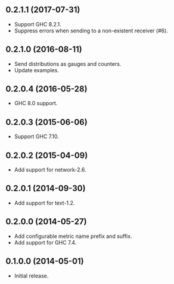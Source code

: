 ## 0.2.1.1 (2017-07-31)

 * Support GHC 8.2.1.
 * Suppress errors when sending to a non-existent receiver (#6).

## 0.2.1.0 (2016-08-11)

 * Send distributions as gauges and counters.
 * Update examples.

## 0.2.0.4 (2016-05-28)

 * GHC 8.0 support.

## 0.2.0.3 (2015-06-06)

 * Support GHC 7.10.

## 0.2.0.2 (2015-04-09)

 * Add support for network-2.6.

## 0.2.0.1 (2014-09-30)

 * Add support for text-1.2.

## 0.2.0.0 (2014-05-27)

 * Add configurable metric name prefix and suffix.
 * Add support for GHC 7.4.

## 0.1.0.0 (2014-05-01)

 * Initial release.

